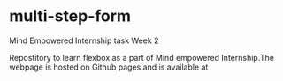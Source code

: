 # multi-step-form
Mind Empowered Internship task Week 2

Repostitory to learn flexbox as a part of Mind empowered Internship.The webpage is hosted on Github pages and is available at 
